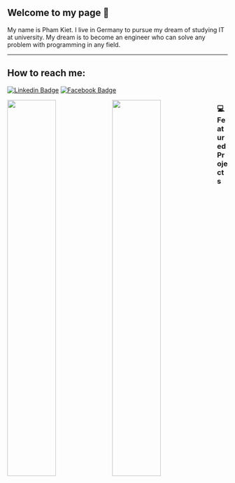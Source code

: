 ## Welcome to my page 👋
My name is Pham Kiet. I live in Germany to pursue my dream of studying IT at university. My dream is to become an engineer who can solve any problem with programming in any field.
____

## How to reach me:
[![Linkedin Badge](https://img.shields.io/badge/-LinkedIn-blue?style=flat-square&logo=Linkedin&logoColor=white&link=https://www.linkedin.com/in/gia-kiệt-phạm-nguyễn-12381a373/)](https://www.linkedin.com/in/gia-kiệt-phạm-nguyễn-12381a373/)
[![Facebook Badge](https://img.shields.io/badge/Facebook-1877F2?style=flat-square&logo=facebook&logoColor=white)](https://www.facebook.com/K.50.10A5)

<a href="https://github.com/kiet/github-readme-stats&show_icons=true">
  <img width="47%" align="left" src="https://github-readme-stats.vercel.app/api?username=GiaKiet&show_icons=true" />
  <img  width="47%" align="left" src="https://github-readme-stats.vercel.app/api/top-langs/?username=anuraghazra&layout=pie" />
</a>

### 💻 Featured Projects



